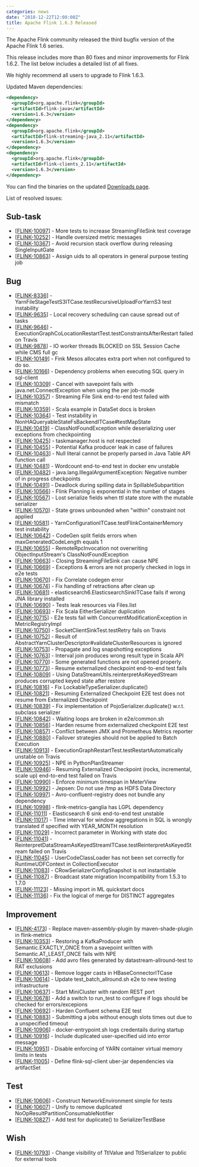 ```yaml
---
categories: news
date: "2018-12-22T12:00:00Z"
title: Apache Flink 1.6.3 Released
---
```


The Apache Flink community released the third bugfix version of the Apache Flink 1.6 series.

This release includes more than 80 fixes and minor improvements for Flink 1.6.2. The list below includes a detailed list of all fixes.

We highly recommend all users to upgrade to Flink 1.6.3.

Updated Maven dependencies:

```xml
<dependency>
  <groupId>org.apache.flink</groupId>
  <artifactId>flink-java</artifactId>
  <version>1.6.3</version>
</dependency>
<dependency>
  <groupId>org.apache.flink</groupId>
  <artifactId>flink-streaming-java_2.11</artifactId>
  <version>1.6.3</version>
</dependency>
<dependency>
  <groupId>org.apache.flink</groupId>
  <artifactId>flink-clients_2.11</artifactId>
  <version>1.6.3</version>
</dependency>
```

You can find the binaries on the updated [Downloads page](http://flink.apache.org/downloads.html).

List of resolved issues:

<h2>        Sub-task
</h2>
<ul>
<li>[<a href='https://issues.apache.org/jira/browse/FLINK-10097'>FLINK-10097</a>] -         More tests to increase StreamingFileSink test coverage
</li>
<li>[<a href='https://issues.apache.org/jira/browse/FLINK-10252'>FLINK-10252</a>] -         Handle oversized metric messages
</li>
<li>[<a href='https://issues.apache.org/jira/browse/FLINK-10367'>FLINK-10367</a>] -         Avoid recursion stack overflow during releasing SingleInputGate
</li>
<li>[<a href='https://issues.apache.org/jira/browse/FLINK-10863'>FLINK-10863</a>] -         Assign uids to all operators in general purpose testing job
</li>
</ul>
        
<h2>        Bug
</h2>
<ul>
<li>[<a href='https://issues.apache.org/jira/browse/FLINK-8336'>FLINK-8336</a>] -         YarnFileStageTestS3ITCase.testRecursiveUploadForYarnS3 test instability
</li>
<li>[<a href='https://issues.apache.org/jira/browse/FLINK-9635'>FLINK-9635</a>] -         Local recovery scheduling can cause spread out of tasks
</li>
<li>[<a href='https://issues.apache.org/jira/browse/FLINK-9646'>FLINK-9646</a>] -         ExecutionGraphCoLocationRestartTest.testConstraintsAfterRestart failed on Travis
</li>
<li>[<a href='https://issues.apache.org/jira/browse/FLINK-9878'>FLINK-9878</a>] -         IO worker threads BLOCKED on SSL Session Cache while CMS full gc
</li>
<li>[<a href='https://issues.apache.org/jira/browse/FLINK-10149'>FLINK-10149</a>] -         Fink Mesos allocates extra port when not configured to do so.
</li>
<li>[<a href='https://issues.apache.org/jira/browse/FLINK-10166'>FLINK-10166</a>] -         Dependency problems when executing SQL query in sql-client
</li>
<li>[<a href='https://issues.apache.org/jira/browse/FLINK-10309'>FLINK-10309</a>] -         Cancel with savepoint fails with java.net.ConnectException when using the per job-mode
</li>
<li>[<a href='https://issues.apache.org/jira/browse/FLINK-10357'>FLINK-10357</a>] -         Streaming File Sink end-to-end test failed with mismatch
</li>
<li>[<a href='https://issues.apache.org/jira/browse/FLINK-10359'>FLINK-10359</a>] -         Scala example in DataSet docs is broken
</li>
<li>[<a href='https://issues.apache.org/jira/browse/FLINK-10364'>FLINK-10364</a>] -         Test instability in NonHAQueryableStateFsBackendITCase#testMapState
</li>
<li>[<a href='https://issues.apache.org/jira/browse/FLINK-10419'>FLINK-10419</a>] -         ClassNotFoundException while deserializing user exceptions from checkpointing
</li>
<li>[<a href='https://issues.apache.org/jira/browse/FLINK-10425'>FLINK-10425</a>] -         taskmanager.host is not respected
</li>
<li>[<a href='https://issues.apache.org/jira/browse/FLINK-10455'>FLINK-10455</a>] -         Potential Kafka producer leak in case of failures
</li>
<li>[<a href='https://issues.apache.org/jira/browse/FLINK-10463'>FLINK-10463</a>] -         Null literal cannot be properly parsed in Java Table API function call
</li>
<li>[<a href='https://issues.apache.org/jira/browse/FLINK-10481'>FLINK-10481</a>] -         Wordcount end-to-end test in docker env unstable
</li>
<li>[<a href='https://issues.apache.org/jira/browse/FLINK-10482'>FLINK-10482</a>] -         java.lang.IllegalArgumentException: Negative number of in progress checkpoints
</li>
<li>[<a href='https://issues.apache.org/jira/browse/FLINK-10491'>FLINK-10491</a>] -         Deadlock during spilling data in SpillableSubpartition 
</li>
<li>[<a href='https://issues.apache.org/jira/browse/FLINK-10566'>FLINK-10566</a>] -         Flink Planning is exponential in the number of stages
</li>
<li>[<a href='https://issues.apache.org/jira/browse/FLINK-10567'>FLINK-10567</a>] -         Lost serialize fields when ttl state store with the mutable serializer
</li>
<li>[<a href='https://issues.apache.org/jira/browse/FLINK-10570'>FLINK-10570</a>] -         State grows unbounded when &quot;within&quot; constraint not applied
</li>
<li>[<a href='https://issues.apache.org/jira/browse/FLINK-10581'>FLINK-10581</a>] -         YarnConfigurationITCase.testFlinkContainerMemory test instability
</li>
<li>[<a href='https://issues.apache.org/jira/browse/FLINK-10642'>FLINK-10642</a>] -         CodeGen split fields errors when maxGeneratedCodeLength equals 1
</li>
<li>[<a href='https://issues.apache.org/jira/browse/FLINK-10655'>FLINK-10655</a>] -         RemoteRpcInvocation not overwriting ObjectInputStream&#39;s ClassNotFoundException
</li>
<li>[<a href='https://issues.apache.org/jira/browse/FLINK-10663'>FLINK-10663</a>] -         Closing StreamingFileSink can cause NPE
</li>
<li>[<a href='https://issues.apache.org/jira/browse/FLINK-10669'>FLINK-10669</a>] -         Exceptions &amp; errors are not properly checked in logs in e2e tests
</li>
<li>[<a href='https://issues.apache.org/jira/browse/FLINK-10670'>FLINK-10670</a>] -         Fix Correlate codegen error
</li>
<li>[<a href='https://issues.apache.org/jira/browse/FLINK-10674'>FLINK-10674</a>] -         Fix handling of retractions after clean up
</li>
<li>[<a href='https://issues.apache.org/jira/browse/FLINK-10681'>FLINK-10681</a>] -         elasticsearch6.ElasticsearchSinkITCase fails if wrong JNA library installed
</li>
<li>[<a href='https://issues.apache.org/jira/browse/FLINK-10690'>FLINK-10690</a>] -         Tests leak resources via Files.list
</li>
<li>[<a href='https://issues.apache.org/jira/browse/FLINK-10693'>FLINK-10693</a>] -         Fix Scala EitherSerializer duplication
</li>
<li>[<a href='https://issues.apache.org/jira/browse/FLINK-10715'>FLINK-10715</a>] -         E2e tests fail with ConcurrentModificationException in MetricRegistryImpl
</li>
<li>[<a href='https://issues.apache.org/jira/browse/FLINK-10750'>FLINK-10750</a>] -         SocketClientSinkTest.testRetry fails on Travis
</li>
<li>[<a href='https://issues.apache.org/jira/browse/FLINK-10752'>FLINK-10752</a>] -         Result of AbstractYarnClusterDescriptor#validateClusterResources is ignored
</li>
<li>[<a href='https://issues.apache.org/jira/browse/FLINK-10753'>FLINK-10753</a>] -         Propagate and log snapshotting exceptions
</li>
<li>[<a href='https://issues.apache.org/jira/browse/FLINK-10763'>FLINK-10763</a>] -         Interval join produces wrong result type in Scala API
</li>
<li>[<a href='https://issues.apache.org/jira/browse/FLINK-10770'>FLINK-10770</a>] -         Some generated functions are not opened properly.
</li>
<li>[<a href='https://issues.apache.org/jira/browse/FLINK-10773'>FLINK-10773</a>] -         Resume externalized checkpoint end-to-end test fails
</li>
<li>[<a href='https://issues.apache.org/jira/browse/FLINK-10809'>FLINK-10809</a>] -         Using DataStreamUtils.reinterpretAsKeyedStream produces corrupted keyed state after restore
</li>
<li>[<a href='https://issues.apache.org/jira/browse/FLINK-10816'>FLINK-10816</a>] -         Fix LockableTypeSerializer.duplicate() 
</li>
<li>[<a href='https://issues.apache.org/jira/browse/FLINK-10821'>FLINK-10821</a>] -         Resuming Externalized Checkpoint E2E test does not resume from Externalized Checkpoint
</li>
<li>[<a href='https://issues.apache.org/jira/browse/FLINK-10839'>FLINK-10839</a>] -         Fix implementation of PojoSerializer.duplicate() w.r.t. subclass serializer
</li>
<li>[<a href='https://issues.apache.org/jira/browse/FLINK-10842'>FLINK-10842</a>] -         Waiting loops are broken in e2e/common.sh
</li>
<li>[<a href='https://issues.apache.org/jira/browse/FLINK-10856'>FLINK-10856</a>] -         Harden resume from externalized checkpoint E2E test
</li>
<li>[<a href='https://issues.apache.org/jira/browse/FLINK-10857'>FLINK-10857</a>] -         Conflict between JMX and Prometheus Metrics reporter
</li>
<li>[<a href='https://issues.apache.org/jira/browse/FLINK-10880'>FLINK-10880</a>] -         Failover strategies should not be applied to Batch Execution
</li>
<li>[<a href='https://issues.apache.org/jira/browse/FLINK-10913'>FLINK-10913</a>] -         ExecutionGraphRestartTest.testRestartAutomatically unstable on Travis
</li>
<li>[<a href='https://issues.apache.org/jira/browse/FLINK-10925'>FLINK-10925</a>] -         NPE in PythonPlanStreamer
</li>
<li>[<a href='https://issues.apache.org/jira/browse/FLINK-10946'>FLINK-10946</a>] -         Resuming Externalized Checkpoint (rocks, incremental, scale up) end-to-end test failed on Travis
</li>
<li>[<a href='https://issues.apache.org/jira/browse/FLINK-10990'>FLINK-10990</a>] -         Enforce minimum timespan in MeterView
</li>
<li>[<a href='https://issues.apache.org/jira/browse/FLINK-10992'>FLINK-10992</a>] -         Jepsen: Do not use /tmp as HDFS Data Directory
</li>
<li>[<a href='https://issues.apache.org/jira/browse/FLINK-10997'>FLINK-10997</a>] -         Avro-confluent-registry does not bundle any dependency
</li>
<li>[<a href='https://issues.apache.org/jira/browse/FLINK-10998'>FLINK-10998</a>] -         flink-metrics-ganglia has LGPL dependency
</li>
<li>[<a href='https://issues.apache.org/jira/browse/FLINK-11011'>FLINK-11011</a>] -         Elasticsearch 6 sink end-to-end test unstable
</li>
<li>[<a href='https://issues.apache.org/jira/browse/FLINK-11017'>FLINK-11017</a>] -         Time interval for window aggregations in SQL is wrongly translated if specified with YEAR_MONTH resolution
</li>
<li>[<a href='https://issues.apache.org/jira/browse/FLINK-11029'>FLINK-11029</a>] -         Incorrect parameter in Working with state doc
</li>
<li>[<a href='https://issues.apache.org/jira/browse/FLINK-11041'>FLINK-11041</a>] -         ReinterpretDataStreamAsKeyedStreamITCase.testReinterpretAsKeyedStream failed on Travis
</li>
<li>[<a href='https://issues.apache.org/jira/browse/FLINK-11045'>FLINK-11045</a>] -         UserCodeClassLoader has not been set correctly for RuntimeUDFContext in CollectionExecutor
</li>
<li>[<a href='https://issues.apache.org/jira/browse/FLINK-11083'>FLINK-11083</a>] -         CRowSerializerConfigSnapshot is not instantiable
</li>
<li>[<a href='https://issues.apache.org/jira/browse/FLINK-11087'>FLINK-11087</a>] -         Broadcast state migration Incompatibility from 1.5.3 to 1.7.0
</li>
<li>[<a href='https://issues.apache.org/jira/browse/FLINK-11123'>FLINK-11123</a>] -         Missing import in ML quickstart docs
</li>
<li>[<a href='https://issues.apache.org/jira/browse/FLINK-11136'>FLINK-11136</a>] -         Fix the logical of merge for DISTINCT aggregates
</li>
</ul>
                
<h2>        Improvement
</h2>
<ul>
<li>[<a href='https://issues.apache.org/jira/browse/FLINK-4173'>FLINK-4173</a>] -         Replace maven-assembly-plugin by maven-shade-plugin in flink-metrics
</li>
<li>[<a href='https://issues.apache.org/jira/browse/FLINK-10353'>FLINK-10353</a>] -         Restoring a KafkaProducer with Semantic.EXACTLY_ONCE from a savepoint written with Semantic.AT_LEAST_ONCE fails with NPE
</li>
<li>[<a href='https://issues.apache.org/jira/browse/FLINK-10608'>FLINK-10608</a>] -         Add avro files generated by datastream-allround-test to RAT exclusions
</li>
<li>[<a href='https://issues.apache.org/jira/browse/FLINK-10613'>FLINK-10613</a>] -         Remove logger casts in HBaseConnectorITCase
</li>
<li>[<a href='https://issues.apache.org/jira/browse/FLINK-10614'>FLINK-10614</a>] -         Update test_batch_allround.sh e2e to new testing infrastructure
</li>
<li>[<a href='https://issues.apache.org/jira/browse/FLINK-10637'>FLINK-10637</a>] -         Start MiniCluster with random REST port
</li>
<li>[<a href='https://issues.apache.org/jira/browse/FLINK-10678'>FLINK-10678</a>] -         Add a switch to run_test to configure if logs should be checked for errors/excepions
</li>
<li>[<a href='https://issues.apache.org/jira/browse/FLINK-10692'>FLINK-10692</a>] -         Harden Confluent schema E2E test
</li>
<li>[<a href='https://issues.apache.org/jira/browse/FLINK-10883'>FLINK-10883</a>] -         Submitting a jobs without enough slots times out due to a unspecified timeout
</li>
<li>[<a href='https://issues.apache.org/jira/browse/FLINK-10906'>FLINK-10906</a>] -         docker-entrypoint.sh logs credentails during startup
</li>
<li>[<a href='https://issues.apache.org/jira/browse/FLINK-10916'>FLINK-10916</a>] -         Include duplicated user-specified uid into error message
</li>
<li>[<a href='https://issues.apache.org/jira/browse/FLINK-10951'>FLINK-10951</a>] -         Disable enforcing of YARN container virtual memory limits in tests
</li>
<li>[<a href='https://issues.apache.org/jira/browse/FLINK-11005'>FLINK-11005</a>] -         Define flink-sql-client uber-jar dependencies via artifactSet
</li>
</ul>
    
<h2>        Test
</h2>
<ul>
<li>[<a href='https://issues.apache.org/jira/browse/FLINK-10606'>FLINK-10606</a>] -         Construct NetworkEnvironment simple for tests
</li>
<li>[<a href='https://issues.apache.org/jira/browse/FLINK-10607'>FLINK-10607</a>] -         Unify to remove duplicated NoOpResultPartitionConsumableNotifier
</li>
<li>[<a href='https://issues.apache.org/jira/browse/FLINK-10827'>FLINK-10827</a>] -         Add test for duplicate() to SerializerTestBase
</li>
</ul>
    
<h2>        Wish
</h2>
<ul>
<li>[<a href='https://issues.apache.org/jira/browse/FLINK-10793'>FLINK-10793</a>] -         Change visibility of TtlValue and TtlSerializer to public for external tools
</li>
</ul>
